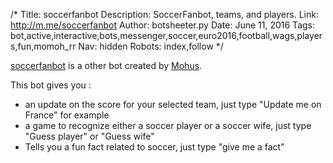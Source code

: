 /*
Title: soccerfanbot
Description: SoccerFanbot, teams, and players. 
Link: http://m.me/soccerfanbot
Author: botsheeter.py
Date: June 11, 2016
Tags: bot,active,interactive,bots,messenger,soccer,euro2016,football,wags,players,fun,momoh_rr
Nav: hidden
Robots: index,follow
*/

[soccerfanbot](http://m.me/soccerfanbot) is a other bot created by [Mohus](https://twitter.com/Momoh_RR). 

This bot gives you : 
- an update on the score for your selected team, just type "Update me on France" for example
- a game to recognize either a soccer player or a soccer wife, just type "Guess player" or "Guess wife"
- Tells you a fun fact related to soccer, just type "give me a fact"

